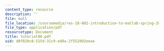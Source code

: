 ```yaml
---
content_type: resource
description: ''
file: null
file_location: /coursemedia/res-18-002-introduction-to-matlab-spring-2008/d0f829c8515d31c9ed8a2f552892eeaa_tutorial06.pdf
file_type: application/pdf
resourcetype: Document
title: tutorial06.pdf
uid: d0f829c8-515d-31c9-ed8a-2f552892eeaa
---
```


